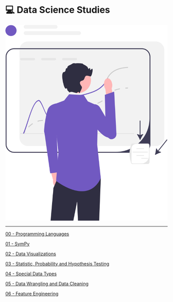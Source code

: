 # 💻 Data Science Studies

<div align="center">
  <img src='../assets/data-science.svg' alt='Data Science' />
</div>

---

[00 - Programming Languages](https://github.com/CSFelix/data-science-studies/tree/main/src/00%20-%20Programming%20Languages)

[01 - SymPy](https://github.com/CSFelix/data-science-studies/tree/main/src/01%20-%20Sympy)

[02 - Data Visualizations](https://github.com/CSFelix/data-science-studies/tree/main/src/02%20-%20Data%20Visualizations)

[03 - Statistic, Probability and Hypothesis Testing](https://github.com/CSFelix/data-science-studies/tree/main/src/03%20-%20Statistic%2C%20Probability%20and%20Hypothesis%20Testing)

[04 - Special Data Types](https://github.com/CSFelix/data-science-studies/tree/main/src/04%20-%20Special%20Data%20Types)

[05 - Data Wrangling and Data Cleaning](https://github.com/CSFelix/data-science-studies/tree/main/src/05%20-%20Data%20Wrangling%20and%20Data%20Cleaning)

[06 - Feature Engineering](https://github.com/CSFelix/data-science-studies/tree/main/src/06%20-%20Feature%20Engineering)
